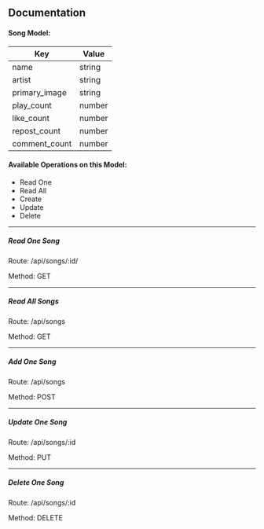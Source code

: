 ## Documentation

#### Song Model:

| Key            | Value         |
| -------------  | ------------- |
| name           | string        |
| artist         | string        |
| primary_image  | string        |
| play_count     | number        |
| like_count     | number        |
| repost_count   | number        |
| comment_count  | number        |

#### Available Operations on this Model:

- Read One
- Read All
- Create
- Update
- Delete

---

##### Read One Song

Route: /api/songs/:id/

Method: GET

---

##### Read All Songs

Route: /api/songs

Method: GET

---

##### Add One Song

Route: /api/songs

Method: POST

---

##### Update One Song

Route: /api/songs/:id

Method: PUT

---

##### Delete One Song

Route: /api/songs/:id

Method: DELETE